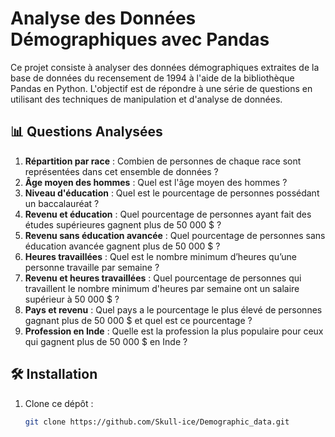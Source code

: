 # Analyse des Données Démographiques avec Pandas

Ce projet consiste à analyser des données démographiques extraites de la base de données du recensement de 1994 à l'aide de la bibliothèque Pandas en Python. L'objectif est de répondre à une série de questions en utilisant des techniques de manipulation et d'analyse de données.

## 📊 Questions Analysées

1. **Répartition par race** : Combien de personnes de chaque race sont représentées dans cet ensemble de données ?
2. **Âge moyen des hommes** : Quel est l'âge moyen des hommes ?
3. **Niveau d'éducation** : Quel est le pourcentage de personnes possédant un baccalauréat ?
4. **Revenu et éducation** : Quel pourcentage de personnes ayant fait des études supérieures gagnent plus de 50 000 $ ?
5. **Revenu sans éducation avancée** : Quel pourcentage de personnes sans éducation avancée gagnent plus de 50 000 $ ?
6. **Heures travaillées** : Quel est le nombre minimum d’heures qu’une personne travaille par semaine ?
7. **Revenu et heures travaillées** : Quel pourcentage de personnes qui travaillent le nombre minimum d'heures par semaine ont un salaire supérieur à 50 000 $ ?
8. **Pays et revenu** : Quel pays a le pourcentage le plus élevé de personnes gagnant plus de 50 000 $ et quel est ce pourcentage ?
9. **Profession en Inde** : Quelle est la profession la plus populaire pour ceux qui gagnent plus de 50 000 $ en Inde ?

## 🛠️ Installation

1. Clone ce dépôt :
   ```bash
   git clone https://github.com/Skull-ice/Demographic_data.git
